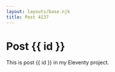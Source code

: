 ```yaml
---
layout: layouts/base.njk
title: Post 4137
---
```


# Post {{ id }}

This is post {{ id }} in my Eleventy project.
